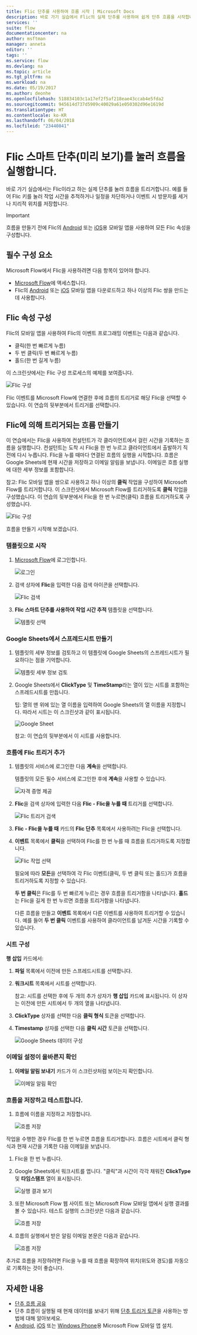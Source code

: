 ```yaml
---
title: Flic 단추를 사용하여 흐름 시작 | Microsoft Docs
description: 바로 가기 실습에서 Flic의 실제 단추를 사용하여 쉽게 단추 흐름을 시작합니다.
services: ''
suite: flow
documentationcenter: na
author: msftman
manager: anneta
editor: ''
tags: ''
ms.service: flow
ms.devlang: na
ms.topic: article
ms.tgt_pltfrm: na
ms.workload: na
ms.date: 05/19/2017
ms.author: deonhe
ms.openlocfilehash: 518834103c1a17ef2f5af218eae43ccab4e5fda2
ms.sourcegitcommit: 945614d737d5909c40029a61e050302d96e1619d
ms.translationtype: HT
ms.contentlocale: ko-KR
ms.lasthandoff: 06/04/2018
ms.locfileid: "23440841"
---
```

# <a name="run-your-flows-by-pressing-a-flic-smart-button-preview"></a>Flic 스마트 단추(미리 보기)를 눌러 흐름을 실행합니다.
바로 가기 실습에서는 Flic이라고 하는 실제 단추를 눌러 흐름을 트리거합니다. 예를 들어 Flic 키를 눌러 작업 시간을 추적하거나 일정을 차단하거나 이벤트 시 방문자를 세거나 지리적 위치를 저장합니다.

> [!IMPORTANT]
> 흐름을 만들기 전에 Flic의 [Android](https://play.google.com/store/apps/details?id=io.flic.app) 또는 [iOS](https://itunes.apple.com/us/app/flic-app/id977593793?ls=1&mt=8)용 모바일 앱을 사용하여 모든 Flic 속성을 구성합니다.
> 
> 

## <a name="prerequisites"></a>필수 구성 요소
Microsoft Flow에서 Flic을 사용하려면 다음 항목이 있어야 합니다.

* [Microsoft Flow](https://flow.microsoft.com)에 액세스합니다.
* Flic의 [Android](https://play.google.com/store/apps/details?id=io.flic.app) 또는 [iOS](https://itunes.apple.com/us/app/flic-app/id977593793?ls=1&mt=8) 모바일 앱을 다운로드하고 하나 이상의 Flic 쌍을 만드는 데 사용합니다.

## <a name="configure-flic-properties"></a>Flic 속성 구성
Flic의 모바일 앱을 사용하여 Flic의 이벤트 프로그래밍 이벤트는 다음과 같습니다.

* 클릭(한 번 빠르게 누름)
* 두 번 클릭(두 번 빠르게 누름)
* 홀드(한 번 길게 누름)

이 스크린샷에서는 Flic 구성 프로세스의 예제를 보여줍니다.

![Flic 구성](./media/flic-button-flows/configure-flic-actions.png)

Flic 이벤트를 Microsoft Flow에 연결한 후에 흐름의 트리거로 해당 Flic을 선택할 수 있습니다. 이 연습의 뒷부분에서 트리거를 선택합니다.

## <a name="create-a-flow-thats-triggered-by-a-flic"></a>Flic에 의해 트리거되는 흐름 만들기
이 연습에서는 Flic을 사용하여 컨설턴트가 각 클라이언트에서 걸린 시간을 기록하는 흐름을 실행합니다. 컨설턴트는 도착 시 Flic을 한 번 누르고 클라이언트에서 출발하기 직전에 다시 누릅니다. Flic을 누를 때마다 연결된 흐름의 실행을 시작합니다. 흐름은 Google Sheets에 현재 시간을 저장하고 이메일 알림을 보냅니다. 이메일은 흐름 실행에 대한 세부 정보를 포함합니다.

참고: Flic 모바일 앱을 쌍으로 사용하고 하나 이상의 **클릭** 작업을 구성하여 Microsoft Flow를 트리거합니다. 이 스크린샷에서 Microsoft Flow를 트리거하도록 **클릭** 작업을 구성했습니다. 이 연습의 뒷부분에서 Flic을 한 번 누르면(클릭) 흐름을 트리거하도록 구성했습니다.

   ![Flic 구성](./media/flic-button-flows/flic-configured-for-flow.png)

흐름을 만들기 시작해 보겠습니다.

### <a name="start-with-a-template"></a>템플릿으로 시작
1. [Microsoft Flow](https://flow.microsoft.com)에 로그인합니다.
   
    ![로그인](./media/flic-button-flows/sign-into-flow.png)
2. 검색 상자에 **Flic**을 입력한 다음 검색 아이콘을 선택합니다.
   
    ![Flic 검색](./media/flic-button-flows/search-flic.png)
3. **Flic 스마트 단추를 사용하여 작업 시간 추적** 템플릿을 선택합니다.
   
    ![템플릿 선택](./media/flic-button-flows/flic-templates.png)

### <a name="create-a-spreadsheet-in-google-sheets"></a>Google Sheets에서 스프레드시트 만들기
1. 템플릿의 세부 정보를 검토하고 이 템플릿에 Google Sheets의 스프레드시트가 필요하다는 점을 기억합니다.
   
   ![템플릿 세부 정보 검토](./media/flic-button-flows/flic-template-details.png)
2. Google Sheets에서 **ClickType** 및 **TimeStamp**라는 열이 있는 시트를 포함하는 스프레드시트를 만듭니다.
   
      팁: 열의 맨 위에 있는 열 이름을 입력하여 Google Sheets의 열 이름을 지정합니다. 따라서 시트는 이 스크린샷과 같이 표시됩니다.
   
   ![Google Sheet](./media/flic-button-flows/flic-google-sheet.png)
   
   참고: 이 연습의 뒷부분에서 이 시트를 사용합니다.

### <a name="add-the-flic-trigger-to-your-flow"></a>흐름에 Flic 트리거 추가
1. 템플릿의 서비스에 로그인한 다음 **계속**을 선택합니다.
   
     템플릿의 모든 필수 서비스에 로그인한 후에 **계속**을 사용할 수 있습니다.
   
    ![자격 증명 제공](./media/flic-button-flows/flic-template-services-sign-in.png)
2. **Flic**을 검색 상자에 입력한 다음 **Flic - Flic을 누를 때** 트리거를 선택합니다.
   
    ![Flic 트리거 검색](./media/flic-button-flows/flic-search-trigger.png)
3. **Flic - Flic을 누를 때** 카드의 **Flic 단추** 목록에서 사용하려는 Flic을 선택합니다.
4. **이벤트** 목록에서 **클릭**을 선택하여 Flic를 한 번 누를 때 흐름을 트리거하도록 지정합니다.
   
    ![Flic 작업 선택](./media/flic-button-flows/select-flic.png)
   
   필요에 따라 **모든**을 선택하여 각 Flic 이벤트(클릭, 두 번 클릭 또는 홀드)가 흐름을 트리거하도록 지정할 수 있습니다.
   
   **두 번 클릭**은 Flic를 두 번 빠르게 누르는 경우 흐름을 트리거함을 나타냅니다. **홀드**는 Flic을 길게 한 번 누르면 흐름을 트리거함을 나타냅니다.
   
   다른 흐름을 만들고 **이벤트** 목록에서 다른 이벤트를 사용하여 트리거할 수 있습니다. 예를 들어 **두 번 클릭** 이벤트를 사용하여 클라이언트를 남겨둔 시간을 기록할 수 있습니다.

### <a name="configure-the-sheet"></a>시트 구성
   **행 삽입** 카드에서:

1. **파일** 목록에서 이전에 만든 스프레드시트를 선택합니다.
2. **워크시트** 목록에서 시트를 선택합니다.
   
   참고: 시트를 선택한 후에 두 개의 추가 상자가 **행 삽입** 카드에 표시됩니다. 이 상자는 이전에 만든 시트에서 두 개의 열을 나타냅니다.
3. **ClickType** 상자를 선택한 다음 **클릭 형식** 토큰을 선택합니다.
4. **Timestamp** 상자를 선택한 다음 **클릭 시간** 토큰을 선택합니다.
   
    ![Google Sheets 데이터 구성](./media/flic-button-flows/flick-insert-row-card.png)

### <a name="confirm-the-email-settings-are-correct"></a>이메일 설정이 올바른지 확인
1. **이메일 알림 보내기** 카드가 이 스크린샷처럼 보이는지 확인합니다.
   
    ![이메일 알림 확인](./media/flic-button-flows/email-settings.png)

### <a name="save-your-flow-and-test-it"></a>흐름을 저장하고 테스트합니다.
1. 흐름에 이름을 지정하고 저장합니다.
   
    ![흐름 저장](./media/flic-button-flows/save.png)

작업을 수행한 경우 Flic를 한 번 누르면 흐름을 트리거합니다. 흐름은 시트에서 클릭 형식과 현재 시간을 기록한 다음 이메일을 보냅니다.

1. Flic을 한 번 누릅니다.
2. Google Sheets에서 워크시트를 엽니다. "클릭"과 시간이 각각 채워진 **ClickType** 및 **타임스탬프** 열이 표시됩니다.
   
    ![실행 결과 보기](./media/flic-button-flows/flic-google-sheet-after-run.png)
3. 또한 Microsoft Flow 웹 사이트 또는 Microsoft Flow 모바일 앱에서 실행 결과를 볼 수 있습니다. 테스트 실행의 스크린샷은 다음과 같습니다.
   
    ![흐름 저장](./media/flic-button-flows/flic-test-run-results-portal.png)
4. 흐름의 실행에서 받은 알림 이메일 본문은 다음과 같습니다.
   
    ![흐름 저장](./media/flic-button-flows/flic-email-body.png)

추가로 흐름을 저장하려면 Flic을 누를 때 흐름을 확장하여 위치(위도와 경도)를 자동으로 기록하는 것이 좋습니다.

## <a name="more-information"></a>자세한 내용
* [단추 흐름 공유](share-buttons.md)
* 단추 흐름이 실행될 때 현재 데이터를 보내기 위해 [단추 트리거 토큰](introduction-to-button-trigger-tokens.md)을 사용하는 방법에 대해 알아보세요.
* [Android](https://aka.ms/flowmobiledocsandroid), [iOS](https://aka.ms/flowmobiledocsios) 또는 [Windows Phone](https://aka.ms/flowmobilewindows)용 Microsoft Flow 모바일 앱 설치.

